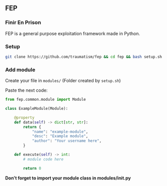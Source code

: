 ## FEP
### Finir En Prison

FEP is a general purpose exploitation framework made in Python.

### Setup

``` bash
git clone https://github.com/traumatism/fep && cd fep && bash setup.sh
```

### Add module

Create your file in `modules/` (Folder created by `setup.sh`)

Paste the next code:

```py
from fep.common.module import Module

class ExampleModule(Module):

    @property
    def data(self) -> dict[str, str]:
        return {
            "name": "example-module",
            "desc": "Example module",
            "author": "Your username here",
        }

    def execute(self) -> int:
        # module code here

        return 0
```

**Don't forget to import your module class in modules/__init__.py**